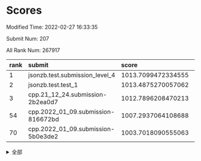 # Scores

Modified Time: 2022-02-27 16:33:35

Submit Num: 207

All Rank Num: 267917

| rank |               submit               |       score        |       sigma        | pk_num |
| :--- | :--------------------------------- | :----------------- | :----------------- | :----- |
| 1    | jsonzb.test.submission_level_4     | 1013.7099472334555 | 0.812546872222948  | 5177   |
| 2    | jsonzb.test.test_1                 | 1013.4875270057062 | 0.8067425505236219 | 5177   |
| 3    | cpp.21_12_24.submission-2b2ea0d7   | 1012.7896208470213 | 0.7990372544776341 | 5178   |
| 54   | cpp.2022_01_09.submission-816672bd | 1007.2937064108688 | 0.727596041396294  | 5174   |
| 70   | cpp.2022_01_09.submission-5b0e3de2 | 1003.7018090555063 | 0.7168244847369364 | 5173   |


<details>
<summary>全部</summary>

| rank |                 submit                 |       score        |       sigma        | pk_num |
| :--- | :------------------------------------- | :----------------- | :----------------- | :----- |
| 1    | jsonzb.test.submission_level_4         | 1013.7099472334555 | 0.812546872222948  | 5177   |
| 2    | jsonzb.test.test_1                     | 1013.4875270057062 | 0.8067425505236219 | 5177   |
| 3    | cpp.21_12_24.submission-2b2ea0d7       | 1012.7896208470213 | 0.7990372544776341 | 5178   |
| 4    | gobigger.level_3.submission_level_3_44 | 1011.9087015281432 | 0.7723480151523281 | 5183   |
| 5    | gobigger.level_3.submission_level_3_38 | 1011.8820860788949 | 0.7751128401960605 | 5175   |
| 6    | gobigger.level_3.submission_level_3_5  | 1011.2602706191461 | 0.796206537223532  | 5174   |
| 7    | gobigger.level_3.submission_level_3_31 | 1010.9721025735163 | 0.7670602125433216 | 5181   |
| 8    | gobigger.level_3.submission_level_3_19 | 1010.9230212360239 | 0.7664164474103674 | 5180   |
| 9    | gobigger.level_3.submission_level_3_34 | 1010.9033241451348 | 0.7411882140310078 | 5177   |
| 10   | gobigger.level_3.submission_level_3_42 | 1010.7609148800589 | 0.7533274212576612 | 5179   |
| 11   | gobigger.level_3.submission_level_3_32 | 1010.6830654450948 | 0.7611489235109377 | 5179   |
| 12   | gobigger.level_3.submission_level_3_8  | 1010.6678105135618 | 0.7637615370334383 | 5178   |
| 13   | gobigger.level_3.submission_level_3_18 | 1010.6226197872774 | 0.7725833436259062 | 5173   |
| 14   | gobigger.level_3.submission_level_3_37 | 1010.5303258798618 | 0.754699570167273  | 5175   |
| 15   | gobigger.level_3.submission_level_3_15 | 1010.3847122071973 | 0.7735116278353323 | 5180   |
| 16   | gobigger.level_3.submission_level_3_46 | 1010.3620271571511 | 0.7709990869688466 | 5175   |
| 17   | gobigger.level_3.submission_level_3_22 | 1010.2731720675447 | 0.766769630858813  | 5177   |
| 18   | gobigger.level_3.submission_level_3_40 | 1010.24343910573   | 0.7630406255499796 | 5182   |
| 19   | gobigger.level_3.submission_level_3_16 | 1010.2043953572162 | 0.7637536393794911 | 5172   |
| 20   | gobigger.level_3.submission_level_3_35 | 1010.1795910556549 | 0.7765868712937939 | 5175   |
| 21   | gobigger.level_3.submission_level_3_36 | 1010.149870757024  | 0.7540294484964765 | 5173   |
| 22   | gobigger.level_3.submission_level_3_24 | 1010.1445539161577 | 0.7686682420493898 | 5177   |
| 23   | gobigger.level_3.submission_level_3_3  | 1010.0492284346707 | 0.7595135249103822 | 5177   |
| 24   | gobigger.level_3.submission_level_3_10 | 1009.9795967333622 | 0.7590341336465325 | 5176   |
| 25   | gobigger.level_3.submission_level_3_6  | 1009.9619261202047 | 0.7883578970780617 | 5177   |
| 26   | gobigger.level_3.submission_level_3_28 | 1009.9419733192399 | 0.7704711124782049 | 5175   |
| 27   | gobigger.level_3.submission_level_3_48 | 1009.9384920023898 | 0.7604647857286532 | 5179   |
| 28   | gobigger.level_3.submission_level_3_7  | 1009.9157428732123 | 0.7427328933341296 | 5176   |
| 29   | gobigger.level_3.submission_level_3_25 | 1009.9094664299279 | 0.7671635975349955 | 5173   |
| 30   | gobigger.level_3.submission_level_3_21 | 1009.8812740184243 | 0.7589010332432284 | 5171   |
| 31   | gobigger.level_3.submission_level_3_30 | 1009.8772713525202 | 0.7638107984947744 | 5176   |
| 32   | gobigger.level_3.submission_level_3_23 | 1009.8703075645586 | 0.7532061173171287 | 5175   |
| 33   | gobigger.level_3.submission_level_3_41 | 1009.8277575127332 | 0.7467940467603389 | 5176   |
| 34   | gobigger.level_3.submission_level_3_1  | 1009.7965509647913 | 0.7541884776269558 | 5177   |
| 35   | gobigger.level_3.submission_level_3_14 | 1009.7783749740992 | 0.7423587553130736 | 5177   |
| 36   | gobigger.level_3.submission_level_3_33 | 1009.7363899653978 | 0.7526860317736358 | 5177   |
| 37   | gobigger.level_3.submission_level_3_4  | 1009.7203754111065 | 0.7570333115645753 | 5179   |
| 38   | gobigger.level_3.submission_level_3_13 | 1009.7118861546419 | 0.7497332673363171 | 5177   |
| 39   | gobigger.level_3.submission_level_3_27 | 1009.6436009025664 | 0.7702308038423993 | 5178   |
| 40   | gobigger.level_3.submission_level_3_39 | 1009.5190216257953 | 0.7507162305937009 | 5177   |
| 41   | gobigger.level_3.submission_level_3_2  | 1009.4829903856953 | 0.7493475480081085 | 5179   |
| 42   | gobigger.level_3.submission_level_3_45 | 1009.461061006313  | 0.7513438430737573 | 5180   |
| 43   | gobigger.level_3.submission_level_3_12 | 1009.4158573787473 | 0.7489805361930576 | 5174   |
| 44   | gobigger.level_3.submission_level_3_9  | 1009.3594405861293 | 0.7359213138328853 | 5180   |
| 45   | gobigger.level_3.submission_level_3_47 | 1009.3431863140221 | 0.7508568861844038 | 5175   |
| 46   | gobigger.level_3.submission_level_3_43 | 1009.2032874806465 | 0.7314372665326926 | 5173   |
| 47   | gobigger.level_3.submission_level_3_11 | 1009.1157606996948 | 0.7461642318144001 | 5179   |
| 48   | gobigger.level_3.submission_level_3_20 | 1008.922551469929  | 0.7374783851857966 | 5175   |
| 49   | gobigger.level_3.submission_level_3_17 | 1008.8861157291332 | 0.73353332981332   | 5179   |
| 50   | gobigger.level_3.submission_level_3_26 | 1008.7782564430078 | 0.745406779395306  | 5178   |
| 51   | gobigger.level_3.submission_level_3_29 | 1008.6835221916019 | 0.761204146506826  | 5179   |
| 52   | gobigger.level_3.submission_level_3_49 | 1008.4872243400839 | 0.7306136959003235 | 5174   |
| 53   | gobigger.level_3.submission_level_3_0  | 1008.3752712028653 | 0.7481133105682917 | 5176   |
| 54   | cpp.2022_01_09.submission-816672bd     | 1007.2937064108688 | 0.727596041396294  | 5174   |
| 55   | gobigger.level_1.submission_level_1_42 | 1004.9847706911199 | 0.7292073514771955 | 5177   |
| 56   | gobigger.level_1.submission_level_1_17 | 1004.9789635194563 | 0.7247097988205999 | 5183   |
| 57   | gobigger.level_1.submission_level_1_1  | 1004.6845258151458 | 0.7346668064850217 | 5175   |
| 58   | gobigger.level_1.submission_level_1_13 | 1004.5675653893819 | 0.7139014735150554 | 5176   |
| 59   | gobigger.level_1.submission_level_1_46 | 1004.5089925345331 | 0.7113476120630086 | 5175   |
| 60   | gobigger.level_1.submission_level_1_7  | 1004.3584284575467 | 0.7185742764879346 | 5180   |
| 61   | gobigger.level_1.submission_level_1_40 | 1004.3182395613053 | 0.7187179314932232 | 5175   |
| 62   | gobigger.level_1.submission_level_1_32 | 1004.0357991057346 | 0.7202522826996471 | 5176   |
| 63   | gobigger.level_1.submission_level_1_49 | 1004.0164109928409 | 0.7250101383466689 | 5181   |
| 64   | gobigger.level_1.submission_level_1_24 | 1003.9224769176052 | 0.7217370066405425 | 5180   |
| 65   | gobigger.level_1.submission_level_1_15 | 1003.830689756497  | 0.7252074532413447 | 5180   |
| 66   | gobigger.level_1.submission_level_1_16 | 1003.8221589369856 | 0.7229074883024391 | 5178   |
| 67   | gobigger.level_1.submission_level_1_5  | 1003.8089272075348 | 0.6994549176673935 | 5178   |
| 68   | gobigger.level_1.submission_level_1_41 | 1003.7622297417734 | 0.7126169830658221 | 5180   |
| 69   | gobigger.level_1.submission_level_1_11 | 1003.746361757811  | 0.7212312985276552 | 5172   |
| 70   | cpp.2022_01_09.submission-5b0e3de2     | 1003.7018090555063 | 0.7168244847369364 | 5173   |
| 71   | gobigger.level_1.submission_level_1_30 | 1003.6500734014744 | 0.7118926316856876 | 5173   |
| 72   | gobigger.level_1.submission_level_1_48 | 1003.6341960322146 | 0.7077372834405432 | 5173   |
| 73   | gobigger.level_1.submission_level_1_25 | 1003.6250056286738 | 0.7128553849870967 | 5177   |
| 74   | gobigger.level_1.submission_level_1_39 | 1003.6133863568525 | 0.7195959636043261 | 5180   |
| 75   | gobigger.level_1.submission_level_1_29 | 1003.603703772361  | 0.7138746484162236 | 5173   |
| 76   | gobigger.level_1.submission_level_1_38 | 1003.5074730598992 | 0.7134499594466673 | 5176   |
| 77   | gobigger.level_1.submission_level_1_34 | 1003.504401222167  | 0.7296565522307442 | 5181   |
| 78   | gobigger.level_1.submission_level_1_19 | 1003.4719060728229 | 0.7071922380710773 | 5178   |
| 79   | gobigger.level_1.submission_level_1_47 | 1003.4545170152584 | 0.72021165588797   | 5174   |
| 80   | gobigger.level_1.submission_level_1_20 | 1003.3972215860679 | 0.7177659106411793 | 5180   |
| 81   | gobigger.level_1.submission_level_1_37 | 1003.3801012000785 | 0.7155559477759426 | 5183   |
| 82   | gobigger.level_1.submission_level_1_14 | 1003.3067258539404 | 0.7110954106744659 | 5181   |
| 83   | gobigger.level_1.submission_level_1_36 | 1003.2704830266575 | 0.7130028766561898 | 5181   |
| 84   | gobigger.level_1.submission_level_1_28 | 1003.2168357860925 | 0.7134985159228867 | 5172   |
| 85   | gobigger.level_1.submission_level_1_2  | 1003.0436832765484 | 0.7317946977857318 | 5183   |
| 86   | gobigger.level_1.submission_level_1_8  | 1003.0288169356269 | 0.7164265065085169 | 5180   |
| 87   | gobigger.level_1.submission_level_1_12 | 1003.0227386479546 | 0.7201676213130833 | 5174   |
| 88   | gobigger.level_1.submission_level_1_9  | 1002.9974566495335 | 0.7206113139754685 | 5176   |
| 89   | gobigger.level_1.submission_level_1_10 | 1002.9503809348975 | 0.7242191529738177 | 5176   |
| 90   | gobigger.level_1.submission_level_1_31 | 1002.905818523749  | 0.7088466625992663 | 5180   |
| 91   | gobigger.level_1.submission_level_1_27 | 1002.8821163403497 | 0.7228956035329185 | 5178   |
| 92   | gobigger.level_1.submission_level_1_35 | 1002.8365753848169 | 0.7158312090380371 | 5179   |
| 93   | gobigger.level_1.submission_level_1_43 | 1002.7701678935441 | 0.7088183675639983 | 5179   |
| 94   | gobigger.level_1.submission_level_1_33 | 1002.7619553723778 | 0.7183898078248822 | 5175   |
| 95   | gobigger.level_1.submission_level_1_21 | 1002.7404639228187 | 0.7077760988290812 | 5177   |
| 96   | gobigger.level_1.submission_level_1_45 | 1002.6489120935137 | 0.7162218476060199 | 5179   |
| 97   | gobigger.level_1.submission_level_1_4  | 1002.5963265459854 | 0.7053241782777482 | 5178   |
| 98   | gobigger.level_1.submission_level_1_23 | 1002.4841998838651 | 0.7112808968945237 | 5177   |
| 99   | gobigger.level_1.submission_level_1_18 | 1002.4405027482456 | 0.7131441047536767 | 5183   |
| 100  | gobigger.level_1.submission_level_1_26 | 1002.3428261429535 | 0.7091454973915151 | 5171   |
| 101  | gobigger.level_1.submission_level_1_0  | 1002.3142117505548 | 0.7074800011675356 | 5176   |
| 102  | gobigger.level_1.submission_level_1_22 | 1002.2309797728445 | 0.7219549395572928 | 5173   |
| 103  | gobigger.level_1.submission_level_1_6  | 1002.0397088162655 | 0.710628501043639  | 5180   |
| 104  | gobigger.level_1.submission_level_1_44 | 1002.0047964350534 | 0.7200257190921293 | 5178   |
| 105  | gobigger.level_1.submission_level_1_3  | 1001.927513048125  | 0.7159415126385582 | 5182   |
| 106  | gobigger.random.submission_random_38   | 997.1554522143603  | 0.7002908475415544 | 5176   |
| 107  | gobigger.random.submission_random_12   | 997.0959844810745  | 0.7057022021192896 | 5176   |
| 108  | gobigger.random.submission_random_19   | 997.0951678454653  | 0.7103833494688095 | 5177   |
| 109  | gobigger.random.submission_random_36   | 996.9791935975612  | 0.707191476620565  | 5177   |
| 110  | gobigger.random.submission_random_20   | 996.9310526888006  | 0.7117359355262736 | 5178   |
| 111  | gobigger.random.submission_random_5    | 996.8852765677315  | 0.7100061970801601 | 5176   |
| 112  | gobigger.random.submission_random_23   | 996.8658158705957  | 0.7197265335427165 | 5174   |
| 113  | gobigger.random.submission_random_28   | 996.4494235536287  | 0.6977520719573793 | 5177   |
| 114  | gobigger.random.submission_random_24   | 996.4380984236058  | 0.7109843004822641 | 5176   |
| 115  | gobigger.random.submission_random_22   | 996.3895821531952  | 0.7166597386612517 | 5174   |
| 116  | gobigger.random.submission_random_30   | 996.3787483929639  | 0.7168798449329343 | 5175   |
| 117  | gobigger.random.submission_random_17   | 996.2962215914422  | 0.7176491694611488 | 5185   |
| 118  | gobigger.random.submission_random_2    | 996.2763837459439  | 0.7197308021756454 | 5177   |
| 119  | gobigger.random.submission_random_4    | 996.227273115105   | 0.7109932840275927 | 5180   |
| 120  | gobigger.random.submission_random_18   | 996.2228728400145  | 0.7201661611795451 | 5183   |
| 121  | gobigger.random.submission_random_3    | 996.209226645391   | 0.712904433078378  | 5175   |
| 122  | gobigger.random.submission_random_45   | 996.1774370383184  | 0.702626997805002  | 5178   |
| 123  | gobigger.random.submission_random_34   | 996.1728156669861  | 0.6999847333097402 | 5175   |
| 124  | gobigger.random.submission_random_0    | 996.1606132569418  | 0.7031729614073376 | 5172   |
| 125  | gobigger.random.submission_random_1    | 996.1080150768965  | 0.714194671030492  | 5174   |
| 126  | gobigger.random.submission_random_15   | 996.1008944730723  | 0.7200468287834185 | 5179   |
| 127  | gobigger.random.submission_random_47   | 996.0912671925946  | 0.6974080675720439 | 5176   |
| 128  | gobigger.random.submission_random_42   | 996.0543126189161  | 0.7063719898770657 | 5179   |
| 129  | gobigger.random.submission_random_35   | 996.0517530452712  | 0.7168615758078123 | 5178   |
| 130  | gobigger.random.submission_random_49   | 996.0271341932996  | 0.6979765168801113 | 5179   |
| 131  | gobigger.random.submission_random_13   | 995.9910952636634  | 0.7203036646798073 | 5179   |
| 132  | gobigger.random.submission_random_27   | 995.9489275197235  | 0.7237369461876274 | 5178   |
| 133  | gobigger.random.submission_random_10   | 995.9270932201262  | 0.7105289243312884 | 5176   |
| 134  | gobigger.random.submission_random_41   | 995.88333554356    | 0.7174408176060175 | 5174   |
| 135  | gobigger.random.submission_random_37   | 995.8628703904343  | 0.6984631018383933 | 5178   |
| 136  | gobigger.random.submission_random_43   | 995.8006110123754  | 0.7087415002353333 | 5177   |
| 137  | gobigger.random.submission_random_48   | 995.7877298487034  | 0.7097850668784135 | 5176   |
| 138  | gobigger.random.submission_random_46   | 995.7770328225879  | 0.7135316568372976 | 5181   |
| 139  | gobigger.random.submission_random_32   | 995.6977890889133  | 0.7064084913914218 | 5177   |
| 140  | gobigger.random.submission_random_8    | 995.5599490653389  | 0.7191125574938423 | 5176   |
| 141  | gobigger.random.submission_random_14   | 995.5083852024502  | 0.7120876982143911 | 5176   |
| 142  | gobigger.random.submission_random_33   | 995.4966667969737  | 0.6880965780944475 | 5181   |
| 143  | gobigger.random.submission_random_39   | 995.4897628145807  | 0.7120732418187731 | 5175   |
| 144  | gobigger.random.submission_random_16   | 995.473794891473   | 0.6993316534886168 | 5179   |
| 145  | gobigger.random.submission_random_21   | 995.4105998320699  | 0.7191377384957357 | 5177   |
| 146  | gobigger.random.submission_random_7    | 995.3499878263318  | 0.6996630397842348 | 5174   |
| 147  | gobigger.random.submission_random_6    | 995.3485304946834  | 0.7249698921765998 | 5182   |
| 148  | gobigger.random.submission_random_9    | 995.3080688825596  | 0.7131657048854708 | 5175   |
| 149  | gobigger.random.submission_random_29   | 995.2899239058227  | 0.7095041654807076 | 5175   |
| 150  | gobigger.random.submission_random_26   | 995.1274921923621  | 0.710520577688335  | 5181   |
| 151  | gobigger.random.submission_random_40   | 995.0047201766987  | 0.738981069322502  | 5182   |
| 152  | gobigger.random.submission_random_44   | 994.9951479055335  | 0.7178670319220082 | 5180   |
| 153  | gobigger.random.submission_random_11   | 994.8363449051162  | 0.7095143189844215 | 5175   |
| 154  | gobigger.level_2.submission_level_2_29 | 994.082285827676   | 0.7375994886781112 | 5178   |
| 155  | gobigger.level_2.submission_level_2_13 | 994.0614088078271  | 0.729280331370015  | 5178   |
| 156  | gobigger.level_2.submission_level_2_46 | 993.9399216842422  | 0.7317753213739001 | 5170   |
| 157  | gobigger.random.submission_random_25   | 993.8560657523445  | 0.7240813191820787 | 5174   |
| 158  | gobigger.level_2.submission_level_2_43 | 993.8391970665779  | 0.7416448508922874 | 5179   |
| 159  | gobigger.random.submission_random_31   | 993.7199751049358  | 0.7249883027635418 | 5178   |
| 160  | gobigger.level_2.submission_level_2_4  | 993.6844150441831  | 0.7356563707283812 | 5172   |
| 161  | gobigger.level_2.submission_level_2_39 | 993.5856634997613  | 0.760506236810104  | 5180   |
| 162  | gobigger.level_2.submission_level_2_38 | 993.3432993372439  | 0.7306377765305802 | 5180   |
| 163  | gobigger.level_2.submission_level_2_15 | 993.0965876270825  | 0.7445277610476908 | 5182   |
| 164  | gobigger.level_2.submission_level_2_12 | 992.9893828958589  | 0.7373725208933066 | 5178   |
| 165  | gobigger.level_2.submission_level_2_24 | 992.8684303669959  | 0.7567691445899543 | 5178   |
| 166  | gobigger.level_2.submission_level_2_25 | 992.8244687656212  | 0.7313845703554002 | 5173   |
| 167  | gobigger.level_2.submission_level_2_19 | 992.7329712222785  | 0.7311631542707775 | 5176   |
| 168  | gobigger.level_2.submission_level_2_17 | 992.5848869197746  | 0.7503428317930467 | 5179   |
| 169  | gobigger.level_2.submission_level_2_27 | 992.4326563959305  | 0.7436256798479778 | 5177   |
| 170  | gobigger.level_2.submission_level_2_34 | 992.3957148535992  | 0.753357609651441  | 5180   |
| 171  | gobigger.level_2.submission_level_2_32 | 992.313339564472   | 0.7275134033331228 | 5174   |
| 172  | gobigger.level_2.submission_level_2_8  | 992.1639445214861  | 0.7578422679037532 | 5177   |
| 173  | gobigger.level_2.submission_level_2_18 | 992.1451320884414  | 0.745221663964113  | 5179   |
| 174  | gobigger.level_2.submission_level_2_42 | 992.1065520624255  | 0.7434867444712636 | 5178   |
| 175  | gobigger.level_2.submission_level_2_30 | 992.1053124381101  | 0.7300395193905085 | 5176   |
| 176  | gobigger.level_2.submission_level_2_35 | 992.0280415190501  | 0.7430494774022715 | 5180   |
| 177  | gobigger.level_2.submission_level_2_11 | 992.0075899747674  | 0.7470961095961969 | 5172   |
| 178  | gobigger.level_2.submission_level_2_0  | 991.9558560789392  | 0.7561019681375616 | 5176   |
| 179  | gobigger.level_2.submission_level_2_40 | 991.9343617063448  | 0.7331075300593702 | 5180   |
| 180  | gobigger.level_2.submission_level_2_33 | 991.8655899640476  | 0.7487110500536076 | 5171   |
| 181  | gobigger.level_2.submission_level_2_22 | 991.8311208737741  | 0.7313213702973442 | 5179   |
| 182  | gobigger.level_2.submission_level_2_44 | 991.8115055296213  | 0.7414675430123683 | 5175   |
| 183  | gobigger.level_2.submission_level_2_26 | 991.8066786951856  | 0.7331739517062347 | 5178   |
| 184  | gobigger.level_2.submission_level_2_23 | 991.7614061002587  | 0.7633021034367334 | 5178   |
| 185  | gobigger.level_2.submission_level_2_45 | 991.7205175898347  | 0.7445363855605531 | 5182   |
| 186  | gobigger.level_2.submission_level_2_28 | 991.7112544578741  | 0.7384916913000514 | 5175   |
| 187  | gobigger.level_2.submission_level_2_37 | 991.6808993524697  | 0.742601384710157  | 5184   |
| 188  | gobigger.level_2.submission_level_2_48 | 991.6416124505539  | 0.7507556908278342 | 5182   |
| 189  | gobigger.level_2.submission_level_2_5  | 991.6214222210839  | 0.7484047022560436 | 5178   |
| 190  | gobigger.level_2.submission_level_2_1  | 991.614387868777   | 0.7356446987099582 | 5177   |
| 191  | gobigger.level_2.submission_level_2_41 | 991.4899442671981  | 0.7614491677303707 | 5180   |
| 192  | gobigger.level_2.submission_level_2_14 | 991.4855581912859  | 0.7456722173034781 | 5174   |
| 193  | gobigger.level_2.submission_level_2_31 | 991.3623100374604  | 0.7645516169411712 | 5171   |
| 194  | gobigger.level_2.submission_level_2_2  | 991.3044049363567  | 0.7533344141884668 | 5168   |
| 195  | gobigger.level_2.submission_level_2_7  | 991.2202440557954  | 0.7495771856778766 | 5180   |
| 196  | gobigger.level_2.submission_level_2_21 | 991.2016264242305  | 0.7421429745722277 | 5175   |
| 197  | gobigger.level_2.submission_level_2_10 | 991.11682730591    | 0.7631604518991405 | 5178   |
| 198  | gobigger.level_2.submission_level_2_3  | 991.0959441610269  | 0.7503374700106537 | 5180   |
| 199  | gobigger.level_2.submission_level_2_47 | 991.0649351211617  | 0.7552047298145304 | 5178   |
| 200  | gobigger.level_2.submission_level_2_9  | 991.0578876877735  | 0.7354922955874753 | 5175   |
| 201  | gobigger.level_2.submission_level_2_16 | 991.0430169169689  | 0.7727855753061964 | 5179   |
| 202  | gobigger.level_2.submission_level_2_20 | 990.9090423252339  | 0.759192496304236  | 5179   |
| 203  | gobigger.level_2.submission_level_2_36 | 990.8961990028909  | 0.7714418291807019 | 5175   |
| 204  | gobigger.level_2.submission_level_2_6  | 990.7903432327294  | 0.7649171995119044 | 5177   |
| 205  | gobigger.level_2.submission_level_2_49 | 990.1612451468928  | 0.7564422494258207 | 5176   |
| 206  | gobigger.none.submission_none_0        | 977.9379238989027  | 1.2854017577273922 | 5177   |
| 207  | gobigger.none.submission_none_1        | 975.3304973488423  | 1.4614690192039876 | 5176   |

</details>